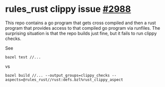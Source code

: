 # rules_rust clippy issue [#2988](https://github.com/bazelbuild/rules_rust/issues/2988)

This repo contains a go program that gets cross compiled and then a rust
program that provides access to that compiled go program via runfiles.
The surprising situation is that the repo builds just fine, but it fails
to run clippy checks.

See
```
bazel test //...
```
vs
```
bazel build //... --output_groups=clippy_checks --aspects=@rules_rust//rust:defs.bzl%rust_clippy_aspect
```

